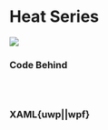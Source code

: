 # Heat Series

![](https://raw.githubusercontent.com/Live-Charts/WebSiteDocs/master/v1/Resources/heatgay.jpg)

<pulled></pulled>

### Code Behind

```{wpf,!https://raw.githubusercontent.com/beto-rodriguez/Live-Charts/master/Examples/Wpf/CartesianChart/HeatChart/HeatSeriesExample.xaml.cs}

```
```{uwp,!https://raw.githubusercontent.com/beto-rodriguez/Live-Charts/master/Examples/Uwp/CartesianChart/HeatChart/HeatSeriesExample.xaml.cs}

```
```{wf,!https://raw.githubusercontent.com/beto-rodriguez/Live-Charts/master/Examples/WinForms/Cartesian/HeatSeriesExample/HeatSeriesExample.cs}

```

### XAML{uwp||wpf}

```{wpf,!https://raw.githubusercontent.com/beto-rodriguez/Live-Charts/master/Examples/Wpf/CartesianChart/HeatChart/HeatSeriesExample.xaml}

```
```{uwp,!https://raw.githubusercontent.com/beto-rodriguez/Live-Charts/master/Examples/Uwp/CartesianChart/HeatChart/HeatSeriesExample.xaml}

```